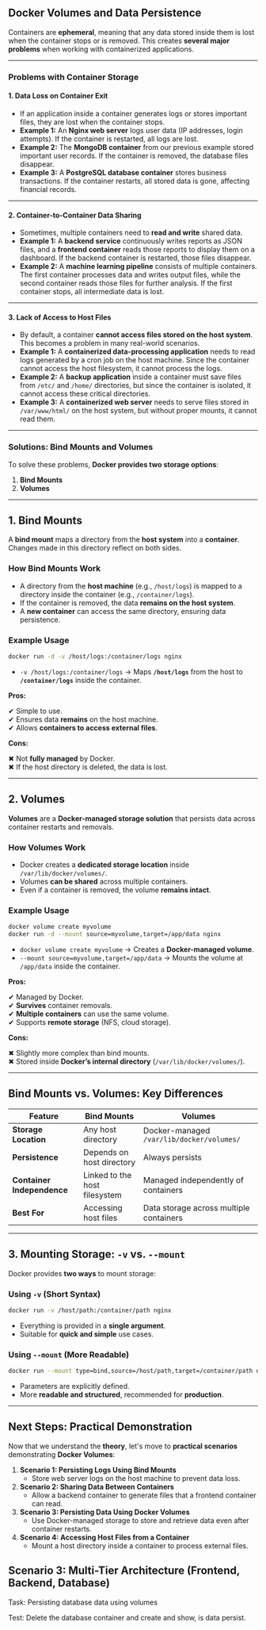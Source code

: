 ## **Docker Volumes and Data Persistence**

Containers are **ephemeral**, meaning that any data stored inside them is lost when the container stops or is removed. This creates **several major problems** when working with containerized applications.

---

### **Problems with Container Storage**

#### **1. Data Loss on Container Exit**  
   - If an application inside a container generates logs or stores important files, they are lost when the container stops.
   - **Example 1:** An **Nginx web server** logs user data (IP addresses, login attempts). If the container is restarted, all logs are lost.  
   - **Example 2:** The **MongoDB container** from our previous example stored important user records. If the container is removed, the database files disappear.  
   - **Example 3:** A **PostgreSQL database container** stores business transactions. If the container restarts, all stored data is gone, affecting financial records.

---

#### **2. Container-to-Container Data Sharing**  
   - Sometimes, multiple containers need to **read and write** shared data.  
   - **Example 1:** A **backend service** continuously writes reports as JSON files, and a **frontend container** reads those reports to display them on a dashboard. If the backend container is restarted, those files disappear.  
   - **Example 2:** A **machine learning pipeline** consists of multiple containers. The first container processes data and writes output files, while the second container reads those files for further analysis. If the first container stops, all intermediate data is lost.

---

#### **3. Lack of Access to Host Files**  
   - By default, a container **cannot access files stored on the host system**. This becomes a problem in many real-world scenarios.  
   - **Example 1:** A **containerized data-processing application** needs to read logs generated by a cron job on the host machine. Since the container cannot access the host filesystem, it cannot process the logs.  
   - **Example 2:** A **backup application** inside a container must save files from `/etc/` and `/home/` directories, but since the container is isolated, it cannot access these critical directories.  
   - **Example 3:** A **containerized web server** needs to serve files stored in `/var/www/html/` on the host system, but without proper mounts, it cannot read them.

---

### **Solutions: Bind Mounts and Volumes**
To solve these problems, **Docker provides two storage options**:  
1. **Bind Mounts**
2. **Volumes**

---

## **1. Bind Mounts**
A **bind mount** maps a directory from the **host system** into a **container**. Changes made in this directory reflect on both sides.

### **How Bind Mounts Work**
- A directory from the **host machine** (e.g., `/host/logs`) is mapped to a directory inside the container (e.g., `/container/logs`).
- If the container is removed, the data **remains on the host system**.
- A **new container** can access the same directory, ensuring data persistence.

### **Example Usage**
```sh
docker run -d -v /host/logs:/container/logs nginx
```
- `-v /host/logs:/container/logs` → Maps **`/host/logs`** from the host to **`/container/logs`** inside the container.

**Pros:**

✔ Simple to use.  
✔ Ensures data **remains** on the host machine.  
✔ Allows **containers to access external files**.

**Cons:**

✖ Not **fully managed** by Docker.  
✖ If the host directory is deleted, the data is lost.

---

## **2. Volumes**
**Volumes** are a **Docker-managed storage solution** that persists data across container restarts and removals.

### **How Volumes Work**
- Docker creates a **dedicated storage location** inside `/var/lib/docker/volumes/`.
- Volumes **can be shared** across multiple containers.
- Even if a container is removed, the volume **remains intact**.

### **Example Usage**
```sh
docker volume create myvolume
docker run -d --mount source=myvolume,target=/app/data nginx
```
- `docker volume create myvolume` → Creates a **Docker-managed volume**.
- `--mount source=myvolume,target=/app/data` → Mounts the volume at `/app/data` inside the container.

**Pros:**

✔ Managed by Docker.  
✔ **Survives** container removals.  
✔ **Multiple containers** can use the same volume.  
✔ Supports **remote storage** (NFS, cloud storage).

**Cons:**

✖ Slightly more complex than bind mounts.  
✖ Stored inside **Docker’s internal directory** (`/var/lib/docker/volumes/`).

---

## **Bind Mounts vs. Volumes: Key Differences**
| Feature | **Bind Mounts** | **Volumes** |
|---------|----------------|-------------|
| **Storage Location** | Any host directory | Docker-managed `/var/lib/docker/volumes/` |
| **Persistence** | Depends on host directory | Always persists |
| **Container Independence** | Linked to the host filesystem | Managed independently of containers |
| **Best For** | Accessing host files | Data storage across multiple containers |

---

## **3. Mounting Storage: `-v` vs. `--mount`**
Docker provides **two ways** to mount storage:

### **Using `-v` (Short Syntax)**
```sh
docker run -v /host/path:/container/path nginx
```
- Everything is provided in a **single argument**.
- Suitable for **quick and simple** use cases.

### **Using `--mount` (More Readable)**
```sh
docker run --mount type=bind,source=/host/path,target=/container/path nginx
```
- Parameters are explicitly defined.
- More **readable and structured**, recommended for **production**.

---

## **Next Steps: Practical Demonstration**
Now that we understand the **theory**, let's move to **practical scenarios** demonstrating **Docker Volumes**:
1. **Scenario 1: Persisting Logs Using Bind Mounts**  
   - Store web server logs on the host machine to prevent data loss.
2. **Scenario 2: Sharing Data Between Containers**  
   - Allow a backend container to generate files that a frontend container can read.
3. **Scenario 3: Persisting Data Using Docker Volumes**  
   - Use Docker-managed storage to store and retrieve data even after container restarts.
4. **Scenario 4: Accessing Host Files from a Container**  
   - Mount a host directory inside a container to process external files.


## Scenario 3: Multi-Tier Architecture (Frontend, Backend, Database)

Task: Persisting database data using volumes

Test: Delete the database container and create and show, is data persist. 

